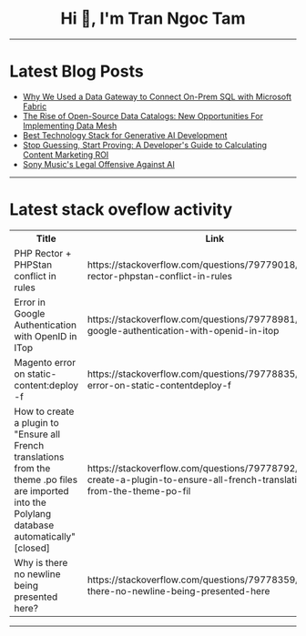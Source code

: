 <h1 align="center">Hi 👋, I'm Tran Ngoc Tam</h1>

---

# Latest Blog Posts 
<!-- BLOG-POST-LIST:START -->
- [Why We Used a Data Gateway to Connect On-Prem SQL with Microsoft Fabric](https://dev.to/prachibhende/why-we-used-a-data-gateway-to-connect-on-prem-sql-with-microsoft-fabric-4i08)
- [The Rise of Open-Source Data Catalogs: New Opportunities For Implementing Data Mesh](https://dev.to/jurgitamotus/the-rise-of-open-source-data-catalogs-new-opportunities-for-implementing-data-mesh-107n)
- [Best Technology Stack for Generative AI Development](https://dev.to/divyang_sharma_1b370c4986/best-technology-stack-for-generative-ai-development-5f4l)
- [Stop Guessing, Start Proving: A Developer&#39;s Guide to Calculating Content Marketing ROI](https://dev.to/michaelaiglobal/stop-guessing-start-proving-a-developers-guide-to-calculating-content-marketing-roi-1gdj)
- [Sony Music&#39;s Legal Offensive Against AI](https://dev.to/rawveg/sony-musics-legal-offensive-against-ai-4nd7)
<!-- BLOG-POST-LIST:END -->

---

# Latest stack oveflow activity
<table>
  <tr><th>Title</th><th>Link</th></tr>
  <!-- STACKOVERFLOW:START --><tr><td>PHP Rector + PHPStan conflict in rules</td><td>https://stackoverflow.com/questions/79779018/php-rector-phpstan-conflict-in-rules</td></tr><tr><td>Error in Google Authentication with OpenID in ITop</td><td>https://stackoverflow.com/questions/79778981/error-in-google-authentication-with-openid-in-itop</td></tr><tr><td>Magento error on static-content:deploy -f</td><td>https://stackoverflow.com/questions/79778835/magento-error-on-static-contentdeploy-f</td></tr><tr><td>How to create a plugin to &quot;Ensure all French translations from the theme .po files are imported into the Polylang database automatically&quot; [closed]</td><td>https://stackoverflow.com/questions/79778792/how-to-create-a-plugin-to-ensure-all-french-translations-from-the-theme-po-fil</td></tr><tr><td>Why is there no newline being presented here?</td><td>https://stackoverflow.com/questions/79778359/why-is-there-no-newline-being-presented-here</td></tr><!-- STACKOVERFLOW:END -->
</table>

---


